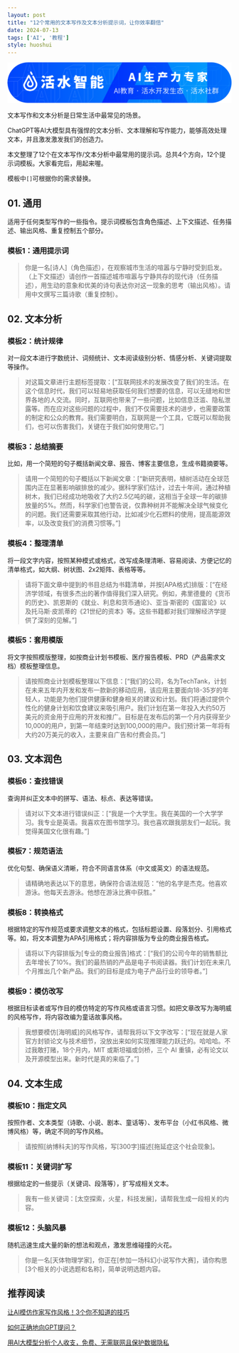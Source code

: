 ```yaml
---
layout: post
title: "12个常用的文本写作及文本分析提示词，让你效率翻倍"
date: 2024-07-13
tags: ['AI', '教程']
style: huoshui
---
```


![](/assets/images/01f563df705d4650881772576cc634d8.png)

文本写作和文本分析是日常生活中最常见的场景。

ChatGPT等AI大模型具有强悍的文本分析、文本理解和写作能力，能够高效处理文本，并且激发激发我们的创造力。

本文整理了12个在文本写作/文本分析中最常用的提示词。总共4个方向，12个提示词模板。大家看完后，用起来喔。

模板中`[]`可根据你的需求替换。

## 01\. 通用

适用于任何类型写作的一些指令。提示词模板包含角色描述、上下文描述、任务描述、输出风格、重复控制五个部分。

### 模板1：通用提示词

>
> 你是一名[诗人]（角色描述），在观察城市生活的喧嚣与宁静时受到启发。（上下文描述）请创作一首描述城市喧嚣与宁静共存的现代诗（任务描述），用生动的意象和优美的诗句表达你对这一现象的思考（输出风格）。请用中文撰写三篇诗歌（重复控制）。

## 02\. 文本分析

### 模板2：统计规律

对一段文本进行字数统计、词频统计、文本阅读级别分析、情感分析、关键词提取等操作。

>
> 对这篇文章进行主题标签提取：[“互联网技术的发展改变了我们的生活。在这个信息时代，我们可以轻易地获取任何我们想要的信息，可以无缝地和世界各地的人交流。同时，互联网也带来了一些问题，比如信息泛滥、隐私泄露等。而在应对这些问题的过程中，我们不仅需要技术的进步，也需要政策的制定和公众的教育。我们需要明白，互联网是一个工具，它既可以帮助我们，也可以伤害我们，关键在于我们如何使用它。”]

### 模板3：总结摘要

比如，用一个简短的句子概括新闻文章、报告、博客主要信息，生成书籍摘要等。

>
> 请用一个简短的句子概括以下新闻文章：[“新研究表明，植树活动在全球范围内正在显著影响碳排放的减少。据科学家们估计，过去十年间，通过种植树木，我们已经成功地吸收了大约2.5亿吨的碳，这相当于全球一年的碳排放量的5%。然而，科学家们也警告说，仅靠种树并不能解决全球气候变化的问题。我们还需要采取其他行动，比如减少化石燃料的使用，提高能源效率，以及改变我们的消费习惯等。”]

### 模板4：整理清单

将一段文字内容，按照某种模式或格式，改写成条理清晰、容易阅读、方便记忆的清单格式，如大纲、树状图、2x2矩阵、表格等等。

>
> 请将下面文章中提到的书目总结为书籍清单，并按[APA格式]排版：[“在经济学领域，有很多杰出的著作值得我们深入研究。例如，弗里德曼的《货币的历史》、凯恩斯的《就业、利息和货币通论》、亚当·斯密的《国富论》以及托马斯·皮凯蒂的《21世纪的资本》等。这些书籍都对我们理解经济学提供了深刻的见解。”]

### 模板5：套用模版

将文字按照模版整理，如按商业计划书模板、医疗报告模板、PRD（产品需求文档）模板整理信息。

>
> 请按照商业计划模板整理以下信息：[“我们的公司，名为TechTank，计划在未来五年内开发和发布一款新的移动应用，该应用主要面向18-35岁的年轻人，功能是为他们提供健康和健身相关的建议和计划。我们将通过提供个性化的健身计划和饮食建议来吸引用户。我们计划在第一年投入大约50万美元的资金用于应用的开发和推广。目标是在发布后的第一个月内获得至少10,000的用户，到第一年结束时达到100,000的用户。我们预计第一年将有大约20万美元的收入，主要来自广告和付费会员。”]

## 03\. 文本润色

### 模板6：查找错误

查询并纠正文本中的拼写、语法、标点、表达等错误。

>
> 请对以下文本进行错误纠正：[“我是一个大学生。我在美国的一个大学学习。我专业是英语。我喜欢在图书馆学习。我也喜欢跟我朋友们一起玩。我觉得美国文化很有趣。”]

### 模板7：规范语法

优化句型、确保语义清晰，符合不同语言体系（中文或英文）的语法规范。

> 请精确地表达以下的意思，确保符合语法规范：“他的名字是杰克。他喜欢游泳。他每天去游泳。他想在游泳比赛中获胜。”

### 模板8：转换格式

根据特定的写作规范或要求调整文本的格式，包括标题设置、段落划分、引用格式等。如，将文本调整为APA引用格式；将内容排版为专业的商业报告格式。

>
> 请将以下内容排版为[专业的商业报告]格式：[“我们的公司今年的销售额比去年增长了10%。我们的最热销的产品是电子书阅读器。我们计划在未来几个月推出几个新产品。我们的目标是成为电子产品行业的领导者。”]

### 模板9：模仿改写

根据目标读者或写作目的模仿特定的写作风格或语言习惯。如把文章改写为海明威的风格写作，将内容改编为童话故事风格。

>
> 我想要模仿[海明威]的风格写作，请帮我将以下文字改写：[“现在就是人家官方封锁论文与技术细节，没放出来如何实现推理能力跃迁的。哈哈哈。不过我敢打赌，18个月内，MIT
> 或斯坦福或剑桥，三个 AI 重镇，必有论文以及开源模型出来。新时代是真的来临了。”]

## 04\. 文本生成

### 模板10：指定文风

按照作者、文本类型（诗歌、小说、剧本、童话等）、发布平台（小红书风格、微博风格）等，确定不同的写作风格。

> 请按照[纳博科夫]的写作风格，写[300字]描述[拖延症这个社会现象]。

### 模板11：关键词扩写

根据给定的一些提示（关键词、段落等），扩写成相关文本。

> 我有一些关键词：[太空探索，火星，科技发展]，请帮我生成一段相关的内容。

### 模板12：头脑风暴

随机迅速生成大量的新的想法和观点，激发思维碰撞的火花。

> 你是一名[天体物理学家]，你正在[参加一场科幻小说写作大赛]，请你构思[3个相关的小说选题和名称]，简单说明选题内容。

  

## 推荐阅读

[让AI模仿作家写作风格！3个你不知道的技巧](http://mp.weixin.qq.com/s?__biz=Mzk0OTY0NzM1Ng==&mid=2247485092&idx=1&sn=a3278a0697ee3042783d3f46e9479d38&chksm=c3546437f423ed215755ef17fed3870bce229df61b63997599ccee017636fd7966f6647cd11f&scene=21#wechat_redirect)

[如何正确地向GPT提问？](http://mp.weixin.qq.com/s?__biz=Mzk0OTY0NzM1Ng==&mid=2247485901&idx=2&sn=13bfc54c73858634675dfe333e08522a&chksm=c3546b5ef423e248878e431dfa265dab2431838d7ac1fe02c4e2e6650c88990b791a05a162aa&scene=21#wechat_redirect)

[用AI大模型分析个人收支，免费、无需联网且保护数据隐私](http://mp.weixin.qq.com/s?__biz=Mzk0OTY0NzM1Ng==&mid=2247486406&idx=1&sn=9530c4d158c1f279a6c7be644ef7e007&chksm=c3546955f423e0437ee0872f836eb04fe87e393e631900ef87cc6c78a6cc7aa87096a28b18c5&scene=21#wechat_redirect)

  
